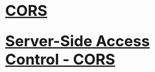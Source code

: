 # <font size=7>[CORS](https://developer.mozilla.org/en-US/docs/Web/HTTP/CORS)</font>

# <font size=7>[Server-Side Access Control - CORS](https://developer.mozilla.org/en-US/docs/Web/HTTP/Server-Side_Access_Control)</font>
